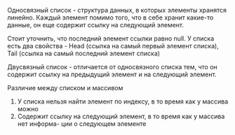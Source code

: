 Односвязный список - структура данных, в которых элементы хранятся линейно. Каждый элемент помимо того, что в себе хранит какие-то данные, он еще содержит ссылку на следующий элемент.

Стоит уточнить, что последний элемент ссылки равно null. У списка есть два свойства - Head (ссылка на самый первый элемент списка), Tail (ссылка на самый последний элемент списка)

Двусвязный список - отличается от односвязного списка тем, что он содержит ссылку на предыдущий элемент и на следующий элемент. 

Различие между списком и массивом
1. У списка нельзя найти элемент по индексу, в то время как у массива можно
2. Содержит ссылку на следующий элемент, в то время как у массива нет информа-
ции о следующем элементе